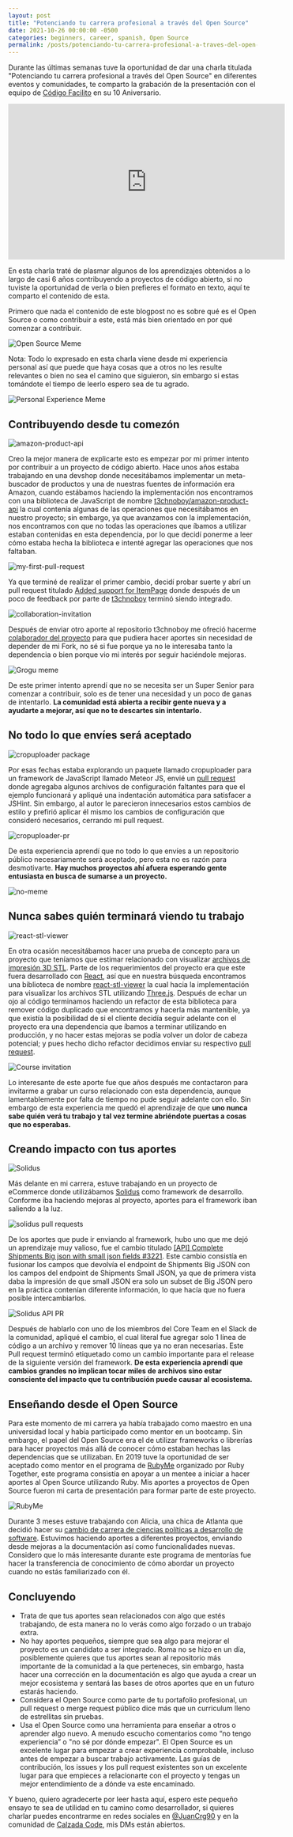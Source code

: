 ```yaml
---
layout: post
title: "Potenciando tu carrera profesional a través del Open Source"
date: 2021-10-26 00:00:00 -0500
categories: beginners, career, spanish, Open Source
permalink: /posts/potenciando-tu-carrera-profesional-a-traves-del-open-source
---
```


Durante las últimas semanas tuve la oportunidad de dar una charla titulada "Potenciando tu carrera profesional a través del Open Source" en diferentes eventos y comunidades, te comparto la grabación de la presentación con el equipo de [Código Facilito](https://codigofacilito.com) en su 10 Aniversario.

<div class="center">
<iframe width="560" height="315" src="https://www.youtube-nocookie.com/embed/C5KdEAQd4m8?controls=0" title="YouTube video player" frameborder="0" allow="accelerometer; autoplay; clipboard-write; encrypted-media; gyroscope; picture-in-picture" allowfullscreen></iframe>
</div>

En esta charla traté de plasmar algunos de los aprendizajes obtenidos a lo largo de casi 6 años contribuyendo a proyectos de código abierto, si no tuviste la oportunidad de verla o bien prefieres el formato en texto, aquí te comparto el contenido de esta.

Primero que nada el contenido de este blogpost no es sobre qué es el Open Source o como contribuir a este, está más bien orientado en por qué comenzar a contribuir.

![Open Source Meme](https://res.cloudinary.com/juancrg90/image/upload/v1635301091/Potenciando%20tu%20carrera%20profesional%20a%20traves%20del%20open%20source/Untitled.png)

Nota: Todo lo expresado en esta charla viene desde mi experiencia personal así que puede que haya cosas que a otros no les resulte relevantes o bien no sea el camino que siguieron, sin embargo si estas tomándote el tiempo de leerlo espero sea de tu agrado.

![Personal Experience Meme](https://res.cloudinary.com/juancrg90/image/upload/v1635301091/Potenciando%20tu%20carrera%20profesional%20a%20traves%20del%20open%20source/Untitled_1.png)

## Contribuyendo desde tu comezón

![amazon-product-api](https://res.cloudinary.com/juancrg90/image/upload/v1635301090/Potenciando%20tu%20carrera%20profesional%20a%20traves%20del%20open%20source/Untitled_2.png)

Creo la mejor manera de explicarte esto es empezar por mi primer intento por contribuir a un proyecto de código abierto. Hace unos años estaba trabajando en una devshop donde necesitábamos implementar un meta-buscador de productos y una de nuestras fuentes de información era Amazon, cuando estábamos haciendo la implementación nos encontramos con una biblioteca de JavaScript de nombre [t3chnoboy/amazon-product-api](https://github.com/t3chnoboy/amazon-product-api/) la cual contenía algunas de las operaciones que necesitábamos en nuestro proyecto; sin embargo, ya que avanzamos con la implementación, nos encontramos con que no todas las operaciones que íbamos a utilizar estaban contenidas en esta dependencia, por lo que decidí ponerme a leer cómo estaba hecha la biblioteca e intenté agregar las operaciones que nos faltaban.

![my-first-pull-request](https://res.cloudinary.com/juancrg90/image/upload/v1635301090/Potenciando%20tu%20carrera%20profesional%20a%20traves%20del%20open%20source/Untitled_3.png)

Ya que terminé de realizar el primer cambio, decidí probar suerte y abrí un pull request titulado [Added support for ItemPage](https://github.com/t3chnoboy/amazon-product-api/pull/2) donde después de un poco de feedback por parte de [t3chnoboy](https://github.com/t3chnoboy)  terminó siendo integrado.

![collaboration-invitation](https://res.cloudinary.com/juancrg90/image/upload/v1635301090/Potenciando%20tu%20carrera%20profesional%20a%20traves%20del%20open%20source/Untitled_4.png)

Después de enviar otro aporte al repositorio t3chnoboy me ofreció hacerme [colaborador del proyecto](https://github.com/t3chnoboy/amazon-product-api/pull/3#issuecomment-82641462) para que pudiera hacer aportes sin necesidad de depender de mi Fork, no sé si fue porque ya no le interesaba tanto la dependencia o bien porque vio mi interés por seguir haciéndole mejoras.

![Grogu meme](https://res.cloudinary.com/juancrg90/image/upload/v1635301090/Potenciando%20tu%20carrera%20profesional%20a%20traves%20del%20open%20source/Untitled_5.png)

De este primer intento aprendí que no se necesita ser un Super Senior para comenzar a contribuir, solo es de tener una necesidad y un poco de ganas de intentarlo. **La comunidad está abierta a recibir gente nueva y a ayudarte a mejorar, así que no te descartes sin intentarlo.**

## No todo lo que envíes será aceptado

![cropuploader package](https://res.cloudinary.com/juancrg90/image/upload/v1635301090/Potenciando%20tu%20carrera%20profesional%20a%20traves%20del%20open%20source/Untitled_6.png)

Por esas fechas estaba explorando un paquete llamado cropuploader para un framework de JavaScript llamado Meteor JS, envié un [pull request](https://github.com/jamgold/cropuploader/pull/3) donde agregaba algunos archivos de configuración faltantes para que el ejemplo funcionará y apliqué una indentación automática para satisfacer a JSHint. Sin embargo, al autor le parecieron innecesarios estos cambios de estilo y prefirió aplicar él mismo los cambios de configuración que consideró necesarios, cerrando mi pull request.

![cropuploader-pr](https://res.cloudinary.com/juancrg90/image/upload/v1635301091/Potenciando%20tu%20carrera%20profesional%20a%20traves%20del%20open%20source/Untitled_7.png)

De esta experiencia aprendí que no todo lo que envíes a un repositorio público necesariamente será aceptado, pero esta no es razón para desmotivarte. **Hay muchos proyectos ahí afuera esperando gente entusiasta en busca de sumarse a un proyecto.**

![no-meme](https://res.cloudinary.com/juancrg90/image/upload/v1635301091/Potenciando%20tu%20carrera%20profesional%20a%20traves%20del%20open%20source/Untitled_8.png)

## Nunca sabes quién terminará viendo tu trabajo

![react-stl-viewer](https://res.cloudinary.com/juancrg90/image/upload/v1635301091/Potenciando%20tu%20carrera%20profesional%20a%20traves%20del%20open%20source/Untitled_9.png)

En otra ocasión necesitábamos hacer una prueba de concepto para un proyecto que teníamos que estimar relacionado con visualizar [archivos de impresión 3D STL](https://es.3dsystems.com/quickparts/learning-center/what-is-stl-file). Parte de los requerimientos del proyecto era que este fuera desarrollado con [React](https://reactjs.org), así que en nuestra búsqueda encontramos una biblioteca de nombre [react-stl-viewer](https://github.com/chiedolabs/react-stl-viewer) la cual hacia la implementación para visualizar los archivos STL utilizando [Three.js](https://threejs.org). Después de echar un ojo al código terminamos haciendo un refactor de esta biblioteca para remover código duplicado que encontramos y hacerla más mantenible, ya que existía la posibilidad de si el cliente decidía seguir adelante con el proyecto era una dependencia que íbamos a terminar utilizando en producción, y no hacer estas mejoras se podía volver un dolor de cabeza potencial; y pues hecho dicho refactor decidimos enviar su respectivo [pull request](https://github.com/chiedolabs/react-stl-viewer/pull/11).

![Course invitation](https://res.cloudinary.com/juancrg90/image/upload/v1635301091/Potenciando%20tu%20carrera%20profesional%20a%20traves%20del%20open%20source/Untitled_10.png)

Lo interesante de este aporte fue que años después me contactaron para invitarme a grabar un curso relacionado con esta dependencia, aunque lamentablemente por falta de tiempo no pude  seguir adelante con ello. Sin embargo de esta experiencia me quedó el aprendizaje de que **uno nunca sabe quién verá tu trabajo y tal vez termine abriéndote puertas a cosas que no esperabas.**

## Creando impacto con tus aportes

![Solidus](https://res.cloudinary.com/juancrg90/image/upload/v1635301091/Potenciando%20tu%20carrera%20profesional%20a%20traves%20del%20open%20source/Untitled_11.png)

Más delante en mi carrera, estuve trabajando en un proyecto de eCommerce donde utilizábamos [Solidus](https://solidus.io) como framework de desarrollo. Conforme iba haciendo mejoras al proyecto, aportes para el framework iban saliendo a la luz.

![solidus pull requests](https://res.cloudinary.com/juancrg90/image/upload/v1635301091/Potenciando%20tu%20carrera%20profesional%20a%20traves%20del%20open%20source/Untitled_12.png)

De los aportes que pude ir enviando al framework, hubo uno que me dejó un aprendizaje muy valioso, fue el cambio titulado [[API] Complete Shipments Big json with small json fields #3221](https://github.com/solidusio/solidus/pull/3221). Este cambio consistía en fusionar los campos que devolvía el endpoint de Shipments Big JSON con los campos del endpoint de Shipments Small JSON, ya que de primera vista daba la impresión de que small JSON era solo un subset de Big JSON pero en la práctica contenían diferente información, lo que hacía que no fuera posible intercambiarlos.

![Solidus API PR](https://res.cloudinary.com/juancrg90/image/upload/v1635301091/Potenciando%20tu%20carrera%20profesional%20a%20traves%20del%20open%20source/Untitled_13.png)

Después de hablarlo con uno de los miembros del Core Team en el Slack de la comunidad, apliqué el cambio, el cual literal fue agregar solo 1 línea de código a un archivo y remover 10 líneas que ya no eran necesarias. Este Pull request terminó etiquetado como un cambio importante para el release de la siguiente versión del framework. **De esta experiencia aprendí que cambios grandes no implican tocar miles de archivos sino estar consciente del impacto que tu contribución puede causar al ecosistema.**

## Enseñando desde el Open Source

Para este momento de mi carrera ya había trabajado como maestro en una universidad local y había participado como mentor en un bootcamp. Sin embargo, el papel del Open Source era el de utilizar frameworks o librerías para hacer proyectos más allá de conocer cómo estaban hechas las dependencias que se utilizaban. En 2019 tuve la oportunidad de ser aceptado como mentor en el programa de [RubyMe](https://rubyme.org/) organizado por Ruby Together, este programa consistía en apoyar a un mentee a iniciar a hacer aportes al Open Source utilizando Ruby. Mis aportes a proyectos de Open Source fueron mi carta de presentación para formar parte de este proyecto.

![RubyMe](https://res.cloudinary.com/juancrg90/image/upload/v1635301091/Potenciando%20tu%20carrera%20profesional%20a%20traves%20del%20open%20source/Untitled_14.png)

Durante 3 meses estuve trabajando con Alicia, una chica de Atlanta que decidió hacer su [cambio de carrera de ciencias políticas a desarrollo de software](https://rubytogether.org/news/2019-06-30-career-switching-into-code). Estuvimos haciendo aportes a diferentes proyectos, enviando desde mejoras a la documentación así como funcionalidades nuevas. Considero que lo más interesante durante este programa de mentorías fue hacer la transferencia de conocimiento de cómo abordar un proyecto cuando no estás familiarizado con él.

## Concluyendo

- Trata de que tus aportes sean relacionados con algo que estés trabajando, de esta manera no lo verás como algo forzado o un trabajo extra.
- No hay aportes pequeños, siempre que sea algo para mejorar el proyecto es un candidato a ser integrado. Roma no se hizo en un día, posiblemente quieres que tus aportes sean al repositorio más importante de la comunidad a la que perteneces, sin embargo, hasta hacer una corrección en la documentación es algo que ayuda a crear un mejor ecosistema y sentará las bases de otros aportes que en un futuro estarás haciendo.
- Considera el Open Source como parte de tu portafolio profesional, un pull request o merge request público dice más que un curriculum lleno de estrellitas sin pruebas.
- Usa el Open Source como una herramienta para enseñar a otros o aprender algo nuevo. A menudo escucho comentarios como “no tengo experiencia” o "no sé por dónde empezar". El Open Source es un excelente lugar para empezar a crear experiencia comprobable, incluso antes de empezar a buscar trabajo activamente. Las guías de contribución, los issues y los pull request existentes son un excelente lugar para que empieces a relacionarte con el proyecto y tengas un mejor entendimiento de a dónde va este encaminado.

Y bueno, quiero agradecerte por leer hasta aquí, espero este pequeño ensayo te sea de utilidad en tu camino como desarrollador, si quieres charlar puedes encontrarme en redes sociales en [@JuanCrg90](https://twitter.com/Juancrg90) y en la comunidad de [Calzada Code](https://twitter.com/CalzadaCode), mis DMs están abiertos.

